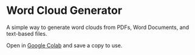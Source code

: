 # Word Cloud Generator
A simple way to generate word clouds from PDFs, Word Documents, and text-based files.

Open in [Google Colab](https://githubtocolab.com/KayO-GH/Word-Cloud-Generator/blob/main/read_files_to_wordcloud.ipynb) and save a copy to use.
